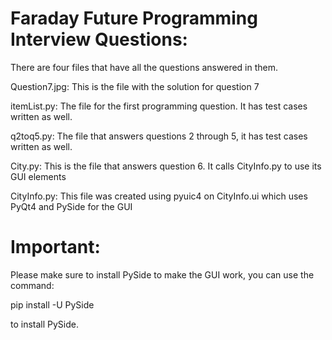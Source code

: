# Faraday Future Programming Interview Questions:

There are four files that have all the questions answered in them.

Question7.jpg: This is the file with the solution for question 7

itemList.py: The file for the first programming question. It has test cases written as well.

q2toq5.py: The file that answers questions 2 through 5, it has test cases written as well.

City.py: This is the file that answers question 6. It calls CityInfo.py to use its GUI elements

CityInfo.py: This file was created using pyuic4 on CityInfo.ui which uses PyQt4 and PySide for the GUI

# Important:

Please make sure to install PySide to make the GUI work, you can use the command:

pip install -U PySide

to install PySide.